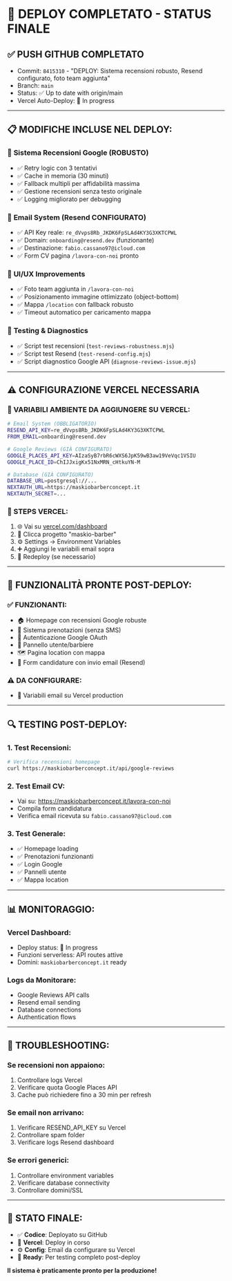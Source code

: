 # 🚀 DEPLOY COMPLETATO - STATUS FINALE

## ✅ **PUSH GITHUB COMPLETATO**
- Commit: `8415310` - "DEPLOY: Sistema recensioni robusto, Resend configurato, foto team aggiunta"
- Branch: `main`
- Status: ✅ Up to date with origin/main
- Vercel Auto-Deploy: 🔄 In progress

---

## 📋 **MODIFICHE INCLUSE NEL DEPLOY:**

### 🔧 **Sistema Recensioni Google (ROBUSTO)**
- ✅ Retry logic con 3 tentativi
- ✅ Cache in memoria (30 minuti)
- ✅ Fallback multipli per affidabilità massima
- ✅ Gestione recensioni senza testo originale
- ✅ Logging migliorato per debugging

### 📧 **Email System (Resend CONFIGURATO)**
- ✅ API Key reale: `re_dVvps8Rb_JKDK6FpSLAd4KY3G3XKTCPWL`
- ✅ Domain: `onboarding@resend.dev` (funzionante)
- ✅ Destinazione: `fabio.cassano97@icloud.com`
- ✅ Form CV pagina `/lavora-con-noi` pronto

### 🎨 **UI/UX Improvements**
- ✅ Foto team aggiunta in `/lavora-con-noi`
- ✅ Posizionamento immagine ottimizzato (object-bottom)
- ✅ Mappa `/location` con fallback robusto
- ✅ Timeout automatico per caricamento mappa

### 🧪 **Testing & Diagnostics**
- ✅ Script test recensioni (`test-reviews-robustness.mjs`)
- ✅ Script test Resend (`test-resend-config.mjs`)
- ✅ Script diagnostico Google API (`diagnose-reviews-issue.mjs`)

---

## ⚠️ **CONFIGURAZIONE VERCEL NECESSARIA**

### **🔑 VARIABILI AMBIENTE DA AGGIUNGERE SU VERCEL:**

```bash
# Email System (OBBLIGATORIO)
RESEND_API_KEY=re_dVvps8Rb_JKDK6FpSLAd4KY3G3XKTCPWL
FROM_EMAIL=onboarding@resend.dev

# Google Reviews (GIÀ CONFIGURATO)
GOOGLE_PLACES_API_KEY=AIzaSyB7rbR6cWXS6JpK59wB3aw19VeVqc1VSIU
GOOGLE_PLACE_ID=ChIJJxigKx51NxMRN_cHtkuYN-M

# Database (GIÀ CONFIGURATO)
DATABASE_URL=postgresql://...
NEXTAUTH_URL=https://maskiobarberconcept.it
NEXTAUTH_SECRET=...
```

### **📝 STEPS VERCEL:**
1. 🌐 Vai su [vercel.com/dashboard](https://vercel.com/dashboard)
2. 📁 Clicca progetto "maskio-barber"
3. ⚙️ Settings → Environment Variables
4. ➕ Aggiungi le variabili email sopra
5. 🔄 Redeploy (se necessario)

---

## 🎯 **FUNZIONALITÀ PRONTE POST-DEPLOY:**

### ✅ **FUNZIONANTI:**
- 🏠 Homepage con recensioni Google robuste
- 📱 Sistema prenotazioni (senza SMS)
- 🔐 Autenticazione Google OAuth
- 👤 Pannello utente/barbiere
- 🗺️ Pagina location con mappa
- 📧 Form candidature con invio email (Resend)

### ⚠️ **DA CONFIGURARE:**
- 📧 Variabili email su Vercel production

---

## 🔍 **TESTING POST-DEPLOY:**

### **1. Test Recensioni:**
```bash
# Verifica recensioni homepage
curl https://maskiobarberconcept.it/api/google-reviews
```

### **2. Test Email CV:**
- Vai su: https://maskiobarberconcept.it/lavora-con-noi
- Compila form candidatura
- Verifica email ricevuta su `fabio.cassano97@icloud.com`

### **3. Test Generale:**
- ✅ Homepage loading
- ✅ Prenotazioni funzionanti
- ✅ Login Google
- ✅ Pannelli utente
- ✅ Mappa location

---

## 📊 **MONITORAGGIO:**

### **Vercel Dashboard:**
- Deploy status: 🔄 In progress
- Funzioni serverless: API routes attive
- Domini: `maskiobarberconcept.it` ready

### **Logs da Monitorare:**
- Google Reviews API calls
- Resend email sending
- Database connections
- Authentication flows

---

## 🚨 **TROUBLESHOOTING:**

### **Se recensioni non appaiono:**
1. Controllare logs Vercel
2. Verificare quota Google Places API
3. Cache può richiedere fino a 30 min per refresh

### **Se email non arrivano:**
1. Verificare RESEND_API_KEY su Vercel
2. Controllare spam folder
3. Verificare logs Resend dashboard

### **Se errori generici:**
1. Controllare environment variables
2. Verificare database connectivity
3. Controllare domini/SSL

---

## 🎉 **STATO FINALE:**
- ✅ **Codice**: Deployato su GitHub
- 🔄 **Vercel**: Deploy in corso
- ⚙️ **Config**: Email da configurare su Vercel
- 🚀 **Ready**: Per testing completo post-deploy

**Il sistema è praticamente pronto per la produzione!**
